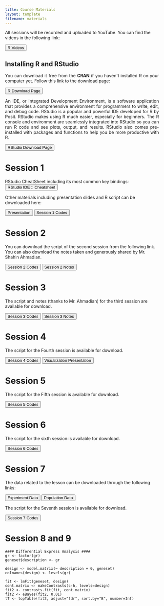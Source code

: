 ```yaml
---
title: Course Materials
layout: template
filename: materials
--- 
```


All sessions will be recorded and  uploaded to YouTube. You can find the videos in the following link:

<a href="https://www.youtube.com/@MehrdadSamadishadlou" target="_blank"><button>R Videos</button></a>


## Installing R and RStudio

<p style='text-align: justify;'>
You can download it free from the <b>CRAN</b> if you haven't installed R on your computer yet. Follow this link to the download page:
</p>

<a href="https://cran.r-project.org/index.html" target="_blank"><button>R Download Page</button></a>

<p style='text-align: justify;'>
An IDE, or Integrated Development Environment, is a software application that provides a comprehensive environment for programmers to write, edit, and debug code. RStudio is a popular and powerful IDE developed for R by Posit. RStudio makes using R much easier, especially for beginners. The R console and environment are seamlessly integrated into RStudio so you can run R code and see plots, output, and results. RStudio also comes pre-installed with packages and functions to help you be more productive with R.
</p>

<a href="https://posit.co/download/rstudio-desktop/" target="_blank"><button>RStudio Download Page</button></a>


# Session 1

RStudio CheatSheet including its most common key bindings: <a href="https://rstudio.github.io/cheatsheets/html/rstudio-ide.html" target="_blank"><button>RStudio IDE :: Cheatsheet</button></a>

Other materials including presentation slides and R script can be downloaded here:

<a href="https://drive.google.com/file/d/1RditmwTi0UPQcINqIMcxBhs__BZc6-iV/view?usp=sharing" target="_blank"><button>Presentation</button></a>  <a href="https://drive.google.com/file/d/1HWuZxByTwAC9rI0sce4G4KMNGa44ZiwY/view?usp=sharing" target="_blank"><button>Session 1 Codes</button></a>

# Session 2

You can download the script of the second session from the following link. You can also download the notes taken and generously shared by Mr. Shahin Ahmadian. 

<a href="https://drive.google.com/file/d/1ErsrrPM3xyI_9SV0E83EBipK1CNU25sA/view?usp=sharing" target="_blank"><button>Session 2 Codes</button></a>  <a href="https://drive.google.com/file/d/1Cuuv8aLX5hazIn5xvi_dvfTjhjfNG5m0/view?usp=sharing" target="_blank"><button>Session 2 Notes</button></a>

# Session 3

The script and notes (thanks to Mr. Ahmadian) for the third session are available for download.

<a href="https://drive.google.com/file/d/1vCmEAkvv0PWJnn09A9RWlfjZ0GNVmbmY/view?usp=sharing" target="_blank"><button>Session 3 Codes</button></a>  <a href="https://drive.google.com/file/d/1XnJlFzh-OoDcyhP4iOj6nJh3pQO1OM5C/view?usp=sharing" target="_blank"><button>Session 3 Notes</button></a> 

# Session 4

The script for the Fourth session is available for download.

<a href="https://drive.google.com/file/d/1rxdDZbJ0PRMvAQkQEpJrWIBBlBc585Pa/view?usp=sharing" target="_blank"><button>Session 4 Codes</button></a> <a href="https://drive.google.com/file/d/11hjxDG0aORA-vbKskxztF6lhkwXTd7uF/view?usp=sharing" target="_blank"><button>Visualization Presentation</button></a>

# Session 5

The script for the Fifth session is available for download.

<a href="https://drive.google.com/file/d/1meiTiqPGwR4-CZlug0G35xg7hhGwSHsw/view?usp=sharing" target="_blank"><button>Session 5 Codes</button></a>

# Session 6

The script for the sixth session is available for download.

<a href="https://drive.google.com/file/d/1QVaiHeDP77YPmb0IQQGcMJFCZscW8AI_/view?usp=sharing" target="_blank"><button>Session 6 Codes</button></a>


# Session 7

The data related to the lesson can be downloaded through the following links:

<a href="https://drive.google.com/file/d/1Rgiv8Po2LcmaqNrdVSYBGcs1awEdqYJO/view?usp=sharing" target="_blank"><button>Experiment Data</button></a> <a href="https://drive.google.com/file/d/1ge-P5TPioz3BYc_2Dgdh6d5Y7jSFTLim/view?usp=sharing" target="_blank"><button>Population Data</button></a>

The script for the Seventh session is available for download.

<a href="https://drive.google.com/file/d/1iarMQKoAaQtbBjl-3joTAFQ9mAVURZx6/view?usp=sharing" target="_blank"><button>Session 7 Codes</button></a>

# Session 8 and 9

```
#### Differential Express Analysis ####
gr <- factor(gr)
geneset$description <- gr

design <- model.matrix(~ description + 0, geneset)
colnames(design) <- levels(gr)

fit <- lmFit(geneset, design)
cont.matrix <- makeContrasts(c-h, levels=design)
fit2 <- contrasts.fit(fit, cont.matrix)
fit2 <- eBayes(fit2, 0.01)
tT <- topTable(fit2, adjust="fdr", sort.by="B", number=Inf)
```

